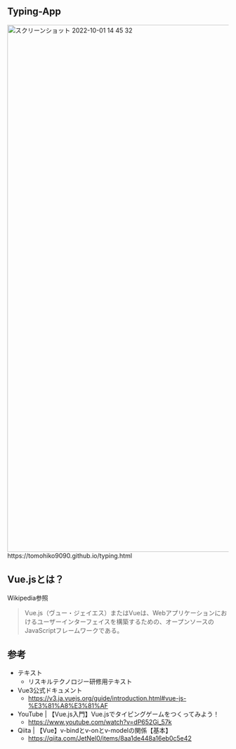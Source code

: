 ## Typing-App
<img width="1198" alt="スクリーンショット 2022-10-01 14 45 32" src="https://user-images.githubusercontent.com/66200485/193394634-51c5f74f-582a-4140-bf00-66a6db52516e.png">  
https://tomohiko9090.github.io/typing.html


## Vue.jsとは？
Wikipedia参照
>Vue.js（ヴュー・ジェイエス）またはVueは、Webアプリケーションにおけるユーザーインターフェイスを構築するための、オープンソースのJavaScriptフレームワークである。

## 参考
- テキスト
  - リスキルテクノロジー研修用テキスト
- Vue3公式ドキュメント
  - https://v3.ja.vuejs.org/guide/introduction.html#vue-js-%E3%81%A8%E3%81%AF
- YouTube | 【Vue.js入門】Vue.jsでタイピングゲームをつくってみよう！
  - https://www.youtube.com/watch?v=dP652Gi_57k
- Qiita | 【Vue】v-bindとv-onとv-modelの関係【基本】
  - https://qiita.com/JetNel0/items/8aa1de448a16eb0c5e42

